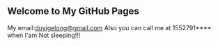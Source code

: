 ## Welcome to My GitHub Pages


My email:duyigelong@gmail.com
Also you can call me at 1552791**** when I'am Not sleeping!!!



